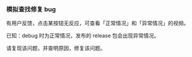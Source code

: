 ### 模拟查找修复 bug

有用户反馈，点击某按钮无反应，可查看「正常情况」和「异常情况」的视频。

已知：debug 时为正常情况，发布的 release 包会出现异常情况。

请复现该问题，并查明原因，修复该问题。

